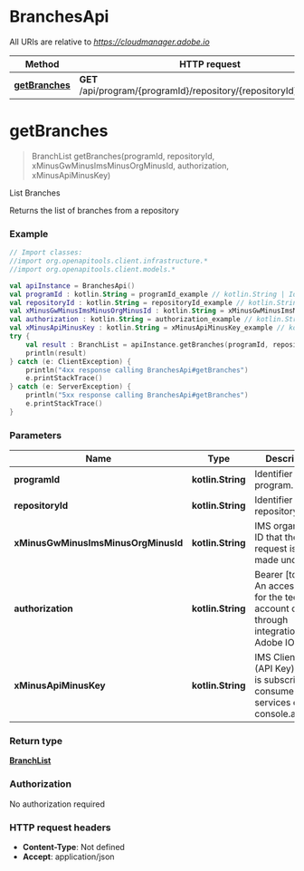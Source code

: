 # BranchesApi

All URIs are relative to *https://cloudmanager.adobe.io*

Method | HTTP request | Description
------------- | ------------- | -------------
[**getBranches**](BranchesApi.md#getBranches) | **GET** /api/program/{programId}/repository/{repositoryId}/branches | List Branches


<a name="getBranches"></a>
# **getBranches**
> BranchList getBranches(programId, repositoryId, xMinusGwMinusImsMinusOrgMinusId, authorization, xMinusApiMinusKey)

List Branches

Returns the list of branches from a repository

### Example
```kotlin
// Import classes:
//import org.openapitools.client.infrastructure.*
//import org.openapitools.client.models.*

val apiInstance = BranchesApi()
val programId : kotlin.String = programId_example // kotlin.String | Identifier of the program.
val repositoryId : kotlin.String = repositoryId_example // kotlin.String | Identifier of the repository
val xMinusGwMinusImsMinusOrgMinusId : kotlin.String = xMinusGwMinusImsMinusOrgMinusId_example // kotlin.String | IMS organization ID that the request is being made under.
val authorization : kotlin.String = authorization_example // kotlin.String | Bearer [token] - An access token for the technical account created through integration with Adobe IO
val xMinusApiMinusKey : kotlin.String = xMinusApiMinusKey_example // kotlin.String | IMS Client ID (API Key) which is subscribed to consume services on console.adobe.io
try {
    val result : BranchList = apiInstance.getBranches(programId, repositoryId, xMinusGwMinusImsMinusOrgMinusId, authorization, xMinusApiMinusKey)
    println(result)
} catch (e: ClientException) {
    println("4xx response calling BranchesApi#getBranches")
    e.printStackTrace()
} catch (e: ServerException) {
    println("5xx response calling BranchesApi#getBranches")
    e.printStackTrace()
}
```

### Parameters

Name | Type | Description  | Notes
------------- | ------------- | ------------- | -------------
 **programId** | **kotlin.String**| Identifier of the program. |
 **repositoryId** | **kotlin.String**| Identifier of the repository |
 **xMinusGwMinusImsMinusOrgMinusId** | **kotlin.String**| IMS organization ID that the request is being made under. |
 **authorization** | **kotlin.String**| Bearer [token] - An access token for the technical account created through integration with Adobe IO |
 **xMinusApiMinusKey** | **kotlin.String**| IMS Client ID (API Key) which is subscribed to consume services on console.adobe.io |

### Return type

[**BranchList**](BranchList.md)

### Authorization

No authorization required

### HTTP request headers

 - **Content-Type**: Not defined
 - **Accept**: application/json

